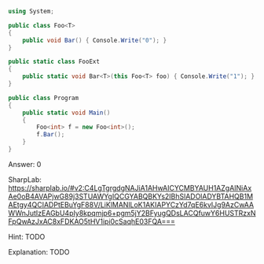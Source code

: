 ```cs
using System;

public class Foo<T>
{
    public void Bar() { Console.Write("0"); }
}

public static class FooExt
{
    public static void Bar<T>(this Foo<T> foo) { Console.Write("1"); }
}

public class Program
{	
    public static void Main()
    {
        Foo<int> f = new Foo<int>();
        f.Bar();
    }
}
```

Answer: 0

SharpLab: https://sharplab.io/#v2:C4LgTgrgdgNAJiA1AHwAICYCMBYAUH1AZgAINiAxAe0oB4AVAPjwG89j3STUAWYgIQCGYABQBKYs2IBhSlADOlADYBTAHQB1MAEtgy4QCIADPtEBuYgF88V/LiKlMANlLoK1AKIAPYCzYd7qE6kvIJg9AzCwAAWWnJutIzEAGbU4pIy8kpqmjp6+pgm5jY2BFyugQDsLACQfuwY6HUSTRzxNFpQwAzJxAC8xFDKAO5tHV1ipi0cSaqhE03FQA===

Hint:
TODO

Explanation:
TODO
